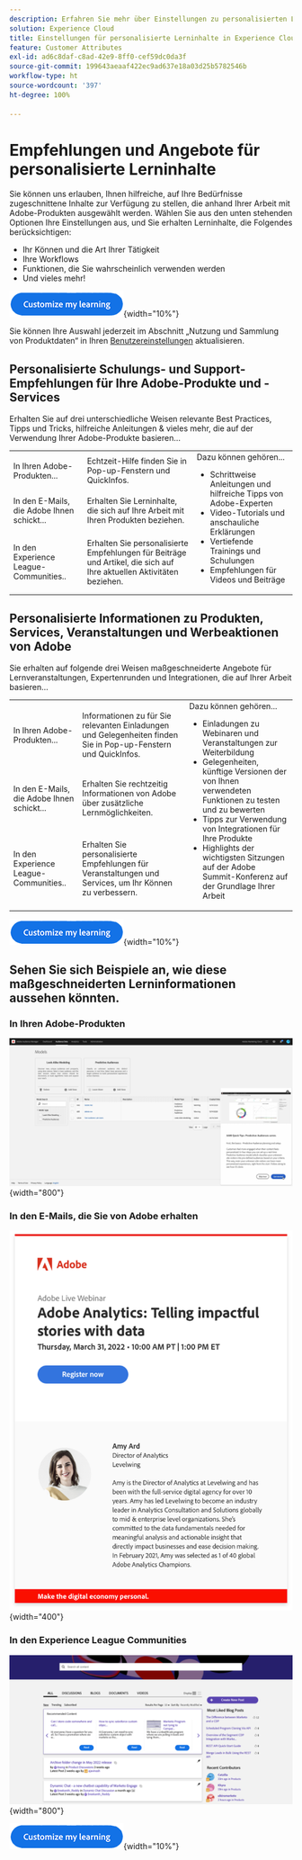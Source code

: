 ```yaml
---
description: Erfahren Sie mehr über Einstellungen zu personalisierten Lerninhalten in Experience Cloud. Auf diese Weise erhalten Kundinnen und Kunden auf der Grundlage ihrer Nutzungsdaten personalisierte Hilfe und Angebote per E-Mail, in ihren Adobe Experience Cloud-Produkten und in den Adobe Experience League Communities.
solution: Experience Cloud
title: Einstellungen für personalisierte Lerninhalte in Experience Cloud
feature: Customer Attributes
exl-id: ad6c8daf-c8ad-42e9-8ff0-cef59dc0da3f
source-git-commit: 199643aeaaf422ec9ad637e18a03d25b5782546b
workflow-type: ht
source-wordcount: '397'
ht-degree: 100%

---
```


# Empfehlungen und Angebote für personalisierte Lerninhalte

Sie können uns erlauben, Ihnen hilfreiche, auf Ihre Bedürfnisse zugeschnittene Inhalte zur Verfügung zu stellen, die anhand Ihrer Arbeit mit Adobe-Produkten ausgewählt werden. Wählen Sie aus den unten stehenden Optionen Ihre Einstellungen aus, und Sie erhalten Lerninhalte, die Folgendes berücksichtigen:

* Ihr Können und die Art Ihrer Tätigkeit
* Ihre Workflows
* Funktionen, die Sie wahrscheinlich verwenden werden
* Und vieles mehr!

[![](assets/personalized-learning-customize-learning-button.png)](https://experience.adobe.com/?shell_forceuserconsent=true#/home){width="10%"}


Sie können Ihre Auswahl jederzeit im Abschnitt „Nutzung und Sammlung von Produktdaten“ in Ihren [Benutzereinstellungen](https://experience.adobe.com/preferences/) aktualisieren.





## Personalisierte Schulungs- und Support-Empfehlungen für Ihre Adobe-Produkte und -Services

Erhalten Sie auf drei unterschiedliche Weisen relevante Best Practices, Tipps und Tricks, hilfreiche Anleitungen &amp; vieles mehr, die auf der Verwendung Ihrer Adobe-Produkte basieren...

<table>
<tbody>
  <tr>
    <td>In Ihren Adobe-Produkten...<br></td>
    <td>Echtzeit-Hilfe finden Sie in Pop-up-Fenstern und QuickInfos.</td>
    <td rowspan="3">Dazu können gehören... <ul><li>Schrittweise Anleitungen und hilfreiche Tipps von Adobe-Experten</li> 
    <li>Video-Tutorials und anschauliche Erklärungen</li> 
    <li>Vertiefende Trainings und Schulungen</li> 
    <li>Empfehlungen für Videos und Beiträge</li>
    </ul></td>
  </tr>
  <tr>
    <td>In den E-Mails, die Adobe Ihnen schickt...</td>
    <td>Erhalten Sie Lerninhalte, die sich auf Ihre Arbeit mit Ihren Produkten beziehen.</td>
  </tr>
  <tr>
    <td>In den Experience League-Communities..</td>
    <td>Erhalten Sie personalisierte Empfehlungen für Beiträge und Artikel, die sich auf Ihre aktuellen Aktivitäten beziehen.</td>
  </tr>
</tbody>
</table>



## Personalisierte Informationen zu Produkten, Services, Veranstaltungen und Werbeaktionen von Adobe

Sie erhalten auf folgende drei Weisen maßgeschneiderte Angebote für Lernveranstaltungen, Expertenrunden und Integrationen, die auf Ihrer Arbeit basieren...

<table>
<tbody>
  <tr>
    <td>In Ihren Adobe-Produkten...<br></td>
    <td>Informationen zu für Sie relevanten Einladungen und Gelegenheiten finden Sie in Pop-up-Fenstern und QuickInfos.</td>
    <td rowspan="3">Dazu können gehören... <ul>
    <li>Einladungen zu Webinaren und Veranstaltungen zur Weiterbildung</li> 
    <li>Gelegenheiten, künftige Versionen der von Ihnen verwendeten Funktionen zu testen und zu bewerten</li>
    <li>Tipps zur Verwendung von Integrationen für Ihre Produkte</li> 
    <li>Highlights der wichtigsten Sitzungen auf der Adobe Summit-Konferenz auf der Grundlage Ihrer Arbeit</li>
    </ul></td>
  </tr>
  <tr>
    <td>In den E-Mails, die Adobe Ihnen schickt...</td>
    <td>Erhalten Sie rechtzeitig Informationen von Adobe über zusätzliche Lernmöglichkeiten.</td>
  </tr>
  <tr>
    <td>In den Experience League-Communities..</td>
    <td>Erhalten Sie personalisierte Empfehlungen für Veranstaltungen und Services, um Ihr Können zu verbessern.</td>
  </tr>
</tbody>
</table>


[![](assets/personalized-learning-customize-learning-button.png)](https://experience.adobe.com/?shell_forceuserconsent=true#/home){width="10%"}




## Sehen Sie sich Beispiele an, wie diese maßgeschneiderten Lerninformationen aussehen könnten.


### In Ihren Adobe-Produkten

![](assets/personalized-learning-in-product.gif){width="800"}



### In den E-Mails, die Sie von Adobe erhalten

![](assets/personalized-learning-email.png){width="400"}



### In den Experience League Communities

![](assets/personalized-learning-communities.png){width="800"}



[![](assets/personalized-learning-customize-learning-button.png)](https://experience.adobe.com/?shell_forceuserconsent=true#/home){width="10%"}
